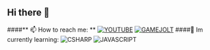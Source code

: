 ## Hi there 👋
####** 📫 How to reach me: **
[![YOUTUBE](https://img.shields.io/youtube/channel/subscribers/UCuD1YnV7VZiXTGxY_C_qjbg?label=YOUTUBE&logo=youtube&style=plastic)](https://www.youtube.com/channel/UCuD1YnV7VZiXTGxY_C_qjbg``) [![GAMEJOLT](https://img.shields.io/static/v1?label=GAMEJOLT&message=43&color=green&logo=gamejolt&style=plastic&logoColor=white)](https://vk.cc/cjSlRI)
####🌱 Im currently learning:
![CSHARP](https://img.shields.io/static/v1?label=CODE&message=CSHARP&logo=csharp&style=plastic&logoColor=white) ![JAVASCRIPT](https://img.shields.io/static/v1?label=CODE&message=JAVASCRIPT&logo=javascript&style=plastic)

<!--
**DinacoStudio/DinacoStudio** is a ✨ _special_ ✨ repository because its `README.md` (this file) appears on your GitHub profile.

Here are some ideas to get you started:

- 🔭 I’m currently working on ...
- 🌱 I’m currently learning ...
- 👯 I’m looking to collaborate on ...
- 🤔 I’m looking for help with ...
- 💬 Ask me about ...
- 📫 How to reach me: ...
- 😄 Pronouns: ...
- ⚡ Fun fact: ...
-->
